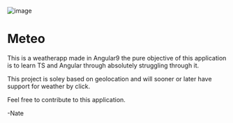 ![image](https://user-images.githubusercontent.com/58314490/87856068-fca3a000-c8e1-11ea-85a8-a2fd93c23474.png)

# Meteo

This is a weatherapp made in Angular9 the pure objective of this application is to learn TS and Angular through absolutely struggling through it.

This project is soley based on geolocation and will sooner or later have support for weather by click. 

Feel free to contribute to this application.

-Nate
